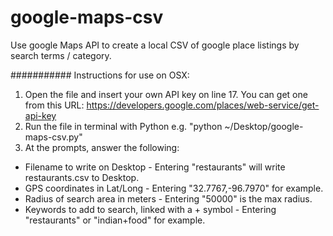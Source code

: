 # google-maps-csv
Use google Maps API to create a local CSV of google place listings by search terms / category.

########### Instructions for use on OSX:

1. Open the file and insert your own API key on line 17. You can get one from this URL: https://developers.google.com/places/web-service/get-api-key
2. Run the file in terminal with Python e.g. "python ~/Desktop/google-maps-csv.py"
3. At the prompts, answer the following:
* Filename to write on Desktop - Entering "restaurants" will write restaurants.csv to Desktop.
* GPS coordinates in Lat/Long - Entering "32.7767,-96.7970" for example.
* Radius of search area in meters - Entering "50000" is the max radius.
* Keywords to add to search, linked with a + symbol - Entering "restaurants" or "indian+food" for example.
